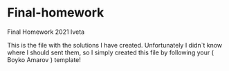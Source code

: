 # Final-homework
Final Homework 2021 Iveta


This is the file with the solutions I have created. Unfortunately I didn`t know where I should sent them, so I simply created this file by following your ( Boyko Amarov ) template!
